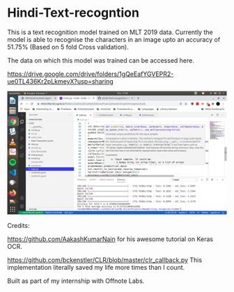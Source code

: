 # Hindi-Text-recogntion

This is a text recognition model trained on MLT 2019 data. Currently the model is able to  recognise the characters in an image upto an accuracy of 51.75% (Based on 5 fold Cross validation). 

The data on which this model was trained can be accessed here. 

https://drive.google.com/drive/folders/1gQeEafYGVEPR2-ue0TL436Kr2pLkmeyX?usp=sharing

![alt-text](https://github.com/DragonPG2000/Hindi-Text-recogntion-/blob/main/Screenshot%20from%202020-10-15%2017-30-42.png)

Credits:

https://github.com/AakashKumarNain  for his awesome tutorial on Keras OCR. 

https://github.com/bckenstler/CLR/blob/master/clr_callback.py This implementation literally saved my life more times than I count. 

Built as part of my internship with Offnote Labs. 
